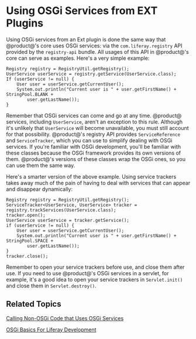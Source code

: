 # Using OSGi Services from EXT Plugins [](id=using-osgi-services-from-ext-plugins)

Using OSGi services from an Ext plugin is done the same way that @product@'s 
core uses OSGi services: via the `com.liferay.registry` API provided by the 
`registry-api` bundle. All usages of this API in @product@'s core can serve as 
examples. Here's a very simple example: 

    Registry registry = RegistryUtil.getRegistry();
    UserService userService = registry.getService(UserService.class);
    If (userService != null) {
        User user = userService.getCurrentUser();
        System.out.println("Current user is " + user.getFirstName() + StringPool.BLANK + 
            user.getLastName());
    }

Remember that OSGi services can come and go at any time. @product@ services, 
including `UserService`, aren't an exception to this rule. Although it's 
unlikely that `UserService` will become unavailable, you must still account for 
that possibility. @product@'s registry API provides `ServiceReference` and 
`ServiceTracker`, which you can use to simplify dealing with OSGi services. If 
you're familiar with OSGi development, you'll be familiar with these classes 
because the OSGi framework provides its own versions of them. @product@'s 
versions of these classes wrap the OSGi ones, so you can use them the same way. 

Here's a smarter version of the above example. Using service trackers takes away 
much of the pain of having to deal with services that can appear and disappear 
dynamically: 

    Registry registry = RegistryUtil.getRegistry();
    ServiceTracker<UserService, UserService> tracker = registry.trackServices(UserService.class);
    tracker.open();
    UserService userService = tracker.getService();
    if (userService != null) {
        User user = userService.getCurrentUser();
        System.out.println("Current user is " + user.getFirstName() + StringPool.SPACE + 
            user.getLastName());
    }
    tracker.close();

Remember to open your service trackers before use, and close them after use. If 
you need to use @product@'s OSGi services in a servlet, for example, it's a good 
idea to open your service trackers in `Servlet.init()` and close them in 
`Servlet.destroy()`. 

## Related Topics [](id=related-topics)

[Calling Non-OSGi Code that Uses OSGi Services](/develop/tutorials/-/knowledge_base/7-0/calling-non-osgi-code-that-uses-osgi-services)

[OSGi Basics For Liferay Development](/develop/tutorials/-/knowledge_base/7-0/osgi-basics-for-liferay-development)
